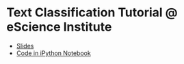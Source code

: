 # Text Classification Tutorial @ eScience Institute

- [Slides](slides.pdf)
- [Code in iPython Notebook](Tutorial.ipynb)
